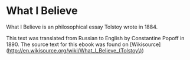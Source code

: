 # What I Believe

What I Believe is an philosophical essay Tolstoy wrote in 1884.

This text was translated from Russian to English by Constantine Popoff in 1890. The source text for this ebook was found on [Wikisource](http://en.wikisource.org/wiki/What_I_Believe_(Tolstoy\))
